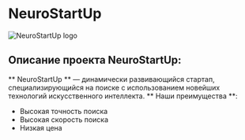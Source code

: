 # NeuroStartUp
![NeuroStartUp logo](https://camo.githubusercontent.com/79ee96a8b8fa098c44d1ca302006f24d008408a1c22fc13260437214d705a23d/68747470733a2f2f6e65746f6c6f67792d636f64652e6769746875622e696f2f6769742d686f6d65776f726b732f696e74726f64756374696f6e2f6173736574732f6c6f676f2e706e67)
## Описание проекта NeuroStartUp:
** NeuroStartUp ** — динамически развивающийся стартап, специализирующийся на поиске с использованием новейших технологий искусственного интеллекта. ** Наши преимущества **:
* Высокая точность поиска
* Высокая скорость поиска
* Низкая цена
